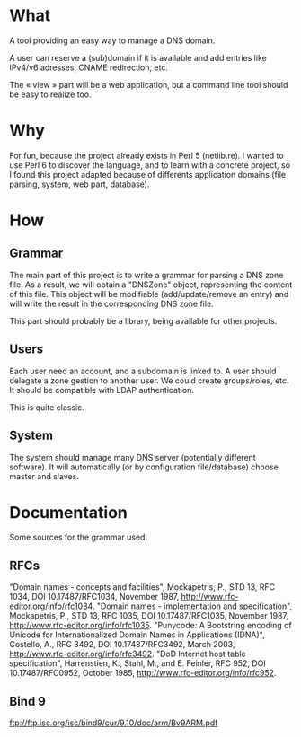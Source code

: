 # What


A tool providing an easy way to manage a DNS domain.

A user can reserve a (sub)domain if it is available and add entries like IPv4/v6
adresses, CNAME redirection, etc. 

The « view » part will be a web application, but a command line tool should be
easy to realize too.

# Why


For fun, because the project already exists in Perl 5 (netlib.re).
I wanted to use Perl 6 to discover the language, and to learn with a concrete
project, so I found this project adapted because of differents application
domains (file parsing, system, web part, database).

# How

## Grammar

The main part of this project is to write a grammar for parsing a DNS zone file.
As a result, we will obtain a "DNSZone" object, representing the content of this
file. 
This object will be modifiable (add/update/remove an entry) and will write the 
result in the corresponding DNS zone file.

This part should probably be a library, being available for other projects.

## Users

Each user need an account, and a subdomain is linked to.
A user should delegate a zone gestion to another user. We could create
groups/roles, etc.
It should be compatible with LDAP authentication.

This is quite classic.

## System

The system should manage many DNS server (potentially different software).
It will automatically (or by configuration file/database) choose master and
slaves.

# Documentation

Some sources for the grammar used.

## RFCs

"Domain names - concepts and facilities", Mockapetris, P., STD 13, RFC 1034, DOI 10.17487/RFC1034, November 1987, <http://www.rfc-editor.org/info/rfc1034>.
"Domain names - implementation and specification", Mockapetris, P., STD 13, RFC 1035, DOI 10.17487/RFC1035, November 1987, <http://www.rfc-editor.org/info/rfc1035>.
"Punycode: A Bootstring encoding of Unicode for Internationalized Domain Names in Applications (IDNA)", Costello, A., RFC 3492, DOI 10.17487/RFC3492, March 2003, <http://www.rfc-editor.org/info/rfc3492>.
"DoD Internet host table specification", Harrenstien, K., Stahl, M., and E. Feinler, RFC 952, DOI 10.17487/RFC0952, October 1985, <http://www.rfc-editor.org/info/rfc952>.

## Bind 9
ftp://ftp.isc.org/isc/bind9/cur/9.10/doc/arm/Bv9ARM.pdf
